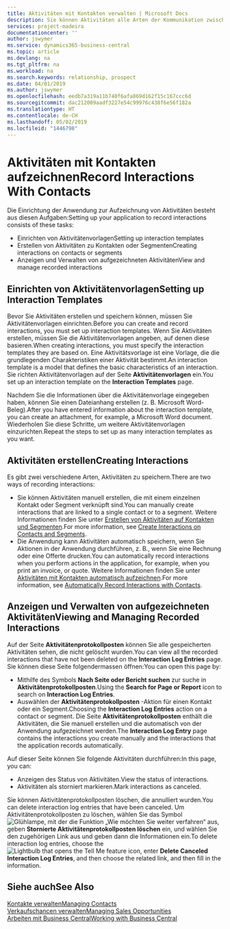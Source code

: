```yaml
---
title: Aktivitäten mit Kontakten verwalten | Microsoft Docs
description: Sie können Aktivitäten alle Arten der Kommunikation zwischen Ihrem Unternehmen und Ihren Kontakten aufzeichnen, uum Beispiel Briefe, Fax, E-Mail, Telefon, Besprechungen usw.
services: project-madeira
documentationcenter: ''
author: jswymer
ms.service: dynamics365-business-central
ms.topic: article
ms.devlang: na
ms.tgt_pltfrm: na
ms.workload: na
ms.search.keywords: relationship, prospect
ms.date: 04/01/2019
ms.author: jswymer
ms.openlocfilehash: eedb7a319a11b740f6afa869d162f15c167ccc6d
ms.sourcegitcommit: dac212009aadf3227e54c99976c438f6e56f182a
ms.translationtype: HT
ms.contentlocale: de-CH
ms.lasthandoff: 05/02/2019
ms.locfileid: "1446798"
---
```

# <a name="record-interactions-with-contacts"></a><span data-ttu-id="b3e1c-103">Aktivitäten mit Kontakten aufzeichnen</span><span class="sxs-lookup"><span data-stu-id="b3e1c-103">Record Interactions With Contacts</span></span>
<span data-ttu-id="b3e1c-104">Die Einrichtung der Anwendung zur Aufzeichnung von Aktivitäten besteht aus diesen Aufgaben:</span><span class="sxs-lookup"><span data-stu-id="b3e1c-104">Setting up your application to record interactions consists of these tasks:</span></span>

* <span data-ttu-id="b3e1c-105">Einrichten von Aktivitätenvorlagen</span><span class="sxs-lookup"><span data-stu-id="b3e1c-105">Setting up interaction templates</span></span>  
* <span data-ttu-id="b3e1c-106">Erstellen von Aktivitäten zu Kontakten oder Segmenten</span><span class="sxs-lookup"><span data-stu-id="b3e1c-106">Creating interactions on contacts or segments</span></span>  
* <span data-ttu-id="b3e1c-107">Anzeigen und Verwalten von aufgezeichneten Aktivitäten</span><span class="sxs-lookup"><span data-stu-id="b3e1c-107">View and manage recorded interactions</span></span>  

##  <a name="setting-up-interaction-templates"></a><span data-ttu-id="b3e1c-108">Einrichten von Aktivitätenvorlagen</span><span class="sxs-lookup"><span data-stu-id="b3e1c-108">Setting up Interaction Templates</span></span>
<span data-ttu-id="b3e1c-109">Bevor Sie Aktivitäten erstellen und speichern können, müssen Sie Aktivitätenvorlagen einrichten.</span><span class="sxs-lookup"><span data-stu-id="b3e1c-109">Before you can create and record interactions, you must set up interaction templates.</span></span> <span data-ttu-id="b3e1c-110">Wenn Sie Aktivitäten erstellen, müssen Sie die Aktivitätenvorlagen angeben, auf denen diese basieren.</span><span class="sxs-lookup"><span data-stu-id="b3e1c-110">When creating interactions, you must specify the interaction templates they are based on.</span></span> <span data-ttu-id="b3e1c-111">Eine Aktivitätsvorlage ist eine Vorlage, die die grundlegenden Charakteristiken einer Aktivität bestimmt.</span><span class="sxs-lookup"><span data-stu-id="b3e1c-111">An interaction template is a model that defines the basic characteristics of an interaction.</span></span>
<span data-ttu-id="b3e1c-112">Sie richten Aktivitätenvorlagen auf der Seite **Aktivitätenvorlagen** ein.</span><span class="sxs-lookup"><span data-stu-id="b3e1c-112">You set up an interaction template on the **Interaction Templates** page.</span></span>

<span data-ttu-id="b3e1c-113">Nachdem Sie die Informationen über die Aktivitätenvorlage eingegeben haben, können Sie einen Dateianhang erstellen (z. B. Microsoft Word-Beleg).</span><span class="sxs-lookup"><span data-stu-id="b3e1c-113">After you have entered information about the interaction template, you can create an attachment, for example, a Microsoft Word document.</span></span> <span data-ttu-id="b3e1c-114">Wiederholen Sie diese Schritte, um weitere Aktivitätenvorlagen einzurichten.</span><span class="sxs-lookup"><span data-stu-id="b3e1c-114">Repeat the steps to set up as many interaction templates as you want.</span></span>  

## <a name="creating-interactions"></a><span data-ttu-id="b3e1c-115">Aktivitäten erstellen</span><span class="sxs-lookup"><span data-stu-id="b3e1c-115">Creating Interactions</span></span>
<span data-ttu-id="b3e1c-116">Es gibt zwei verschiedene Arten, Aktivitäten zu speichern.</span><span class="sxs-lookup"><span data-stu-id="b3e1c-116">There are two ways of recording interactions:</span></span>

* <span data-ttu-id="b3e1c-117">Sie können Aktivitäten manuell erstellen, die mit einem einzelnen Kontakt oder Segment verknüpft sind.</span><span class="sxs-lookup"><span data-stu-id="b3e1c-117">You can manually create interactions that are linked to a single contact or to a segment.</span></span> <span data-ttu-id="b3e1c-118">Weitere Informationen finden Sie unter [Erstellen von Aktivitäten auf Kontakten und Segmenten](marketing-how-create-interactions.md).</span><span class="sxs-lookup"><span data-stu-id="b3e1c-118">For more information, see [Create Interactions on Contacts and Segments](marketing-how-create-interactions.md).</span></span>  
* <span data-ttu-id="b3e1c-119">Die Anwendung kann Aktivitäten automatisch speichern, wenn Sie Aktionen in der Anwendung durchführen, z. B., wenn Sie eine Rechnung oder eine Offerte drucken.</span><span class="sxs-lookup"><span data-stu-id="b3e1c-119">You can automatically record interactions when you perform actions in the application, for example, when you print an invoice, or quote.</span></span> <span data-ttu-id="b3e1c-120">Weitere Informationen finden Sie unter [Aktivitäten mit Kontakten automatisch aufzeichnen](marketing-auto-record-interactions.md).</span><span class="sxs-lookup"><span data-stu-id="b3e1c-120">For more information, see [Automatically Record Interactions with Contacts](marketing-auto-record-interactions.md).</span></span>

## <a name="viewing-and-managing-recorded-interactions"></a><span data-ttu-id="b3e1c-121">Anzeigen und Verwalten von aufgezeichneten Aktivitäten</span><span class="sxs-lookup"><span data-stu-id="b3e1c-121">Viewing and Managing Recorded Interactions</span></span>
<span data-ttu-id="b3e1c-122">Auf der Seite **Aktivitätenprotokollposten** können Sie alle gespeicherten Aktivitäten sehen, die nicht gelöscht wurden.</span><span class="sxs-lookup"><span data-stu-id="b3e1c-122">You can view all the recorded interactions that have not been deleted on the **Interaction Log Entries** page.</span></span> <span data-ttu-id="b3e1c-123">Sie können diese Seite folgendermassen öffnen:</span><span class="sxs-lookup"><span data-stu-id="b3e1c-123">You can open this page by:</span></span>

* <span data-ttu-id="b3e1c-124">Mithilfe des Symbols **Nach Seite oder Bericht suchen** zur suche in **Aktivitätenprotokollposten**.</span><span class="sxs-lookup"><span data-stu-id="b3e1c-124">Using the **Search for Page or Report** icon to search on **Interaction Log Entries**.</span></span>
* <span data-ttu-id="b3e1c-125">Auswählen der **Aktivitätenprotokollposten** -Aktion für einen Kontakt oder ein Segment.</span><span class="sxs-lookup"><span data-stu-id="b3e1c-125">Choosing the **Interaction Log Entries** action on a contact or segment.</span></span>
  <span data-ttu-id="b3e1c-126">Die Seite **Aktivitätenprotokollposten** enthält die Aktivitäten, die Sie manuell erstellen und die automatisch von der Anwendung aufgezeichnet werden.</span><span class="sxs-lookup"><span data-stu-id="b3e1c-126">The **Interaction Log Entry** page contains the interactions you create manually and the interactions that the application records automatically.</span></span>

<span data-ttu-id="b3e1c-127">Auf dieser Seite können Sie folgende Aktivitäten durchführen:</span><span class="sxs-lookup"><span data-stu-id="b3e1c-127">In this page, you can:</span></span>

* <span data-ttu-id="b3e1c-128">Anzeigen des Status von Aktivitäten.</span><span class="sxs-lookup"><span data-stu-id="b3e1c-128">View the status of interactions.</span></span>
* <span data-ttu-id="b3e1c-129">Aktivitäten als storniert markieren.</span><span class="sxs-lookup"><span data-stu-id="b3e1c-129">Mark interactions as canceled.</span></span>

<span data-ttu-id="b3e1c-130">Sie können Aktivitätenprotokollposten löschen, die annulliert wurden.</span><span class="sxs-lookup"><span data-stu-id="b3e1c-130">You can delete interaction log entries that have been canceled.</span></span> <span data-ttu-id="b3e1c-131">Um Aktivitätenprotokollposten zu löschen, wählen Sie das Symbol ![Glühlampe, mit der die Funktion „Wie möchten Sie weiter verfahren“](media/ui-search/search_small.png "Glühlampe, mit der die Funktion „Wie möchten Sie weiter verfahren") aus, geben **Stornierte Aktivitätenprotokollposten löschen** ein, und wählen Sie den zugehörigen Link aus und geben dann die Informationen ein.</span><span class="sxs-lookup"><span data-stu-id="b3e1c-131">To delete interaction log entries, choose the ![Lightbulb that opens the Tell Me feature](media/ui-search/search_small.png "Tell me what you want to do") icon, enter **Delete Canceled Interaction Log Entries**, and then choose the related link, and then fill in the information.</span></span>

## <a name="see-also"></a><span data-ttu-id="b3e1c-132">Siehe auch</span><span class="sxs-lookup"><span data-stu-id="b3e1c-132">See Also</span></span>
[<span data-ttu-id="b3e1c-133">Kontakte verwalten</span><span class="sxs-lookup"><span data-stu-id="b3e1c-133">Managing Contacts</span></span>](marketing-contacts.md)  
[<span data-ttu-id="b3e1c-134">Verkaufschancen verwalten</span><span class="sxs-lookup"><span data-stu-id="b3e1c-134">Managing Sales Opportunities</span></span>](marketing-manage-sales-opportunities.md)  
[<span data-ttu-id="b3e1c-135">Arbeiten mit  Business Central</span><span class="sxs-lookup"><span data-stu-id="b3e1c-135">Working with Business Central</span></span>](ui-work-product.md)  
